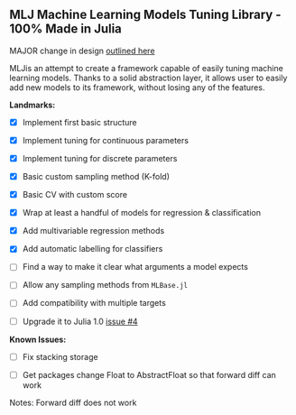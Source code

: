 ## MLJ Machine Learning Models Tuning Library - 100% Made in Julia


MAJOR change in design [outlined here](https://github.com/dominusmi/Julia-Machine-Learning-Review/pull/24)

MLJis an attempt to create a framework capable of easily tuning machine learning models.
Thanks to a solid abstraction layer, it allows user to easily add new models to its framework,
without losing any of the features.

**Landmarks:**

- [x] Implement first basic structure
- [x] Implement tuning for continuous parameters
- [x] Implement tuning for discrete parameters
- [x] Basic custom sampling method (K-fold)
- [x] Basic CV with custom score
- [x] Wrap at least a handful of models for regression & classification
- [x] Add multivariable regression methods
- [x] Add automatic labelling for classifiers
- [ ] Find a way to make it clear what arguments a model expects
- [ ] Allow any sampling methods from `MLBase.jl`
- [ ] Add compatibility with multiple targets
- [ ] Upgrade it to Julia 1.0 [issue #4](https://github.com/alan-turing-institute/mlj/issues/4)


**Known Issues:**
- [ ] Fix stacking storage
- [ ] Get packages change Float to AbstractFloat so that forward diff can work


Notes: Forward diff does not work
